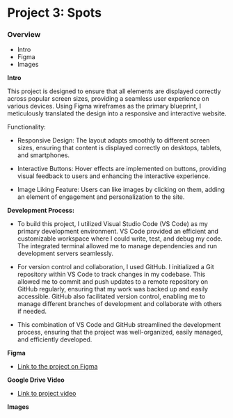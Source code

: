 # Project 3: Spots

### Overview

- Intro
- Figma
- Images

**Intro**

This project is designed to ensure that all elements are displayed correctly across popular screen sizes, providing a seamless user experience on various devices. Using Figma wireframes as the primary blueprint, I meticulously translated the design into a responsive and interactive website.

Functionality:

- Responsive Design: The layout adapts smoothly to different screen sizes, ensuring that content is displayed correctly on desktops, tablets, and smartphones.

- Interactive Buttons: Hover effects are implemented on buttons, providing visual feedback to users and enhancing the interactive experience.

- Image Liking Feature: Users can like images by clicking on them, adding an element of engagement and personalization to the site.

**Development Process:**

- To build this project, I utilized Visual Studio Code (VS Code) as my primary development environment. VS Code provided an efficient and customizable workspace where I could write, test, and debug my code. The integrated terminal allowed me to manage dependencies and run development servers seamlessly.

- For version control and collaboration, I used GitHub. I initialized a Git repository within VS Code to track changes in my codebase. This allowed me to commit and push updates to a remote repository on GitHub regularly, ensuring that my work was backed up and easily accessible. GitHub also facilitated version control, enabling me to manage different branches of development and collaborate with others if needed.

- This combination of VS Code and GitHub streamlined the development process, ensuring that the project was well-organized, easily managed, and efficiently developed.

**Figma**

- [Link to the project on Figma](https://www.figma.com/file/BBNm2bC3lj8QQMHlnqRsga/Sprint-3-Project-%E2%80%94-Spots?type=design&node-id=2%3A60&mode=design&t=afgNFybdorZO6cQo-1)

**Google Drive Video**

- [Link to project video](https://drive.google.com/file/d/1z6G4-mBpOJUtn1SVD0q2R8pQULiw8KWN/view?usp=drive_link)

**Images**
